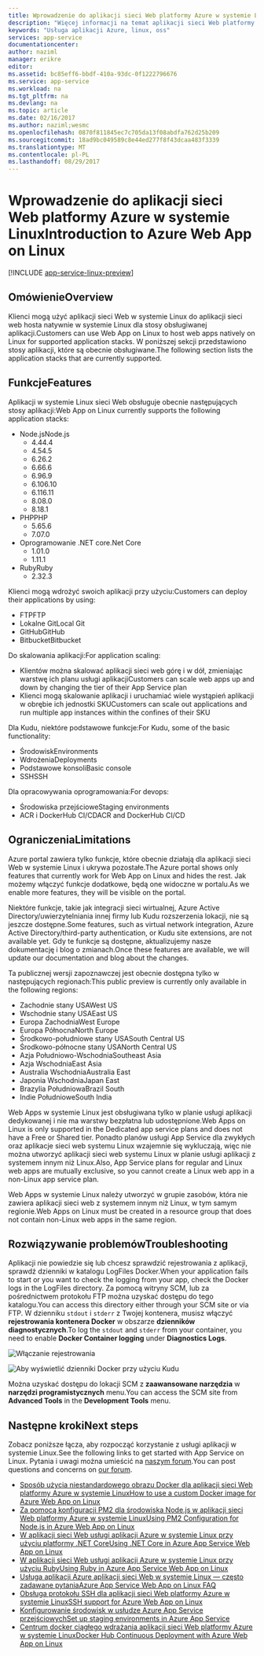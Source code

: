 ```yaml
---
title: Wprowadzenie do aplikacji sieci Web platformy Azure w systemie Linux | Dokumentacja firmy Microsoft
description: "Więcej informacji na temat aplikacji sieci Web platformy Azure w systemie Linux."
keywords: "Usługa aplikacji Azure, linux, oss"
services: app-service
documentationcenter: 
author: naziml
manager: erikre
editor: 
ms.assetid: bc85eff6-bbdf-410a-93dc-0f1222796676
ms.service: app-service
ms.workload: na
ms.tgt_pltfrm: na
ms.devlang: na
ms.topic: article
ms.date: 02/16/2017
ms.author: naziml;wesmc
ms.openlocfilehash: 0870f811845ec7c705da13f08abdfa762d25b209
ms.sourcegitcommit: 18ad9bc049589c8e44ed277f8f43dcaa483f3339
ms.translationtype: MT
ms.contentlocale: pl-PL
ms.lasthandoff: 08/29/2017
---
```

# <a name="introduction-to-azure-web-app-on-linux"></a><span data-ttu-id="e4485-104">Wprowadzenie do aplikacji sieci Web platformy Azure w systemie Linux</span><span class="sxs-lookup"><span data-stu-id="e4485-104">Introduction to Azure Web App on Linux</span></span>

[!INCLUDE [app-service-linux-preview](../../includes/app-service-linux-preview.md)]

## <a name="overview"></a><span data-ttu-id="e4485-105">Omówienie</span><span class="sxs-lookup"><span data-stu-id="e4485-105">Overview</span></span>
<span data-ttu-id="e4485-106">Klienci mogą użyć aplikacji sieci Web w systemie Linux do aplikacji sieci web hosta natywnie w systemie Linux dla stosy obsługiwanej aplikacji.</span><span class="sxs-lookup"><span data-stu-id="e4485-106">Customers can use Web App on Linux to host web apps natively on Linux for supported application stacks.</span></span> <span data-ttu-id="e4485-107">W poniższej sekcji przedstawiono stosy aplikacji, które są obecnie obsługiwane.</span><span class="sxs-lookup"><span data-stu-id="e4485-107">The following section lists the application stacks that are currently supported.</span></span> 

## <a name="features"></a><span data-ttu-id="e4485-108">Funkcje</span><span class="sxs-lookup"><span data-stu-id="e4485-108">Features</span></span>
<span data-ttu-id="e4485-109">Aplikacji w systemie Linux sieci Web obsługuje obecnie następujących stosy aplikacji:</span><span class="sxs-lookup"><span data-stu-id="e4485-109">Web App on Linux currently supports the following application stacks:</span></span>

* <span data-ttu-id="e4485-110">Node.js</span><span class="sxs-lookup"><span data-stu-id="e4485-110">Node.js</span></span>
    * <span data-ttu-id="e4485-111">4.4</span><span class="sxs-lookup"><span data-stu-id="e4485-111">4.4</span></span>
    * <span data-ttu-id="e4485-112">4.5</span><span class="sxs-lookup"><span data-stu-id="e4485-112">4.5</span></span>
    * <span data-ttu-id="e4485-113">6.2</span><span class="sxs-lookup"><span data-stu-id="e4485-113">6.2</span></span>
    * <span data-ttu-id="e4485-114">6.6</span><span class="sxs-lookup"><span data-stu-id="e4485-114">6.6</span></span>
    * <span data-ttu-id="e4485-115">6.9</span><span class="sxs-lookup"><span data-stu-id="e4485-115">6.9</span></span>
    * <span data-ttu-id="e4485-116">6.10</span><span class="sxs-lookup"><span data-stu-id="e4485-116">6.10</span></span>
    * <span data-ttu-id="e4485-117">6.11</span><span class="sxs-lookup"><span data-stu-id="e4485-117">6.11</span></span>
    * <span data-ttu-id="e4485-118">8.0</span><span class="sxs-lookup"><span data-stu-id="e4485-118">8.0</span></span>
    * <span data-ttu-id="e4485-119">8.1</span><span class="sxs-lookup"><span data-stu-id="e4485-119">8.1</span></span>
* <span data-ttu-id="e4485-120">PHP</span><span class="sxs-lookup"><span data-stu-id="e4485-120">PHP</span></span>
    * <span data-ttu-id="e4485-121">5.6</span><span class="sxs-lookup"><span data-stu-id="e4485-121">5.6</span></span>
    * <span data-ttu-id="e4485-122">7.0</span><span class="sxs-lookup"><span data-stu-id="e4485-122">7.0</span></span>
* <span data-ttu-id="e4485-123">Oprogramowanie .NET core</span><span class="sxs-lookup"><span data-stu-id="e4485-123">.Net Core</span></span>
    * <span data-ttu-id="e4485-124">1.0</span><span class="sxs-lookup"><span data-stu-id="e4485-124">1.0</span></span>
    * <span data-ttu-id="e4485-125">1.1</span><span class="sxs-lookup"><span data-stu-id="e4485-125">1.1</span></span>
* <span data-ttu-id="e4485-126">Ruby</span><span class="sxs-lookup"><span data-stu-id="e4485-126">Ruby</span></span>
    * <span data-ttu-id="e4485-127">2.3</span><span class="sxs-lookup"><span data-stu-id="e4485-127">2.3</span></span>

<span data-ttu-id="e4485-128">Klienci mogą wdrożyć swoich aplikacji przy użyciu:</span><span class="sxs-lookup"><span data-stu-id="e4485-128">Customers can deploy their applications by using:</span></span>

* <span data-ttu-id="e4485-129">FTP</span><span class="sxs-lookup"><span data-stu-id="e4485-129">FTP</span></span>
* <span data-ttu-id="e4485-130">Lokalne Git</span><span class="sxs-lookup"><span data-stu-id="e4485-130">Local Git</span></span>
* <span data-ttu-id="e4485-131">GitHub</span><span class="sxs-lookup"><span data-stu-id="e4485-131">GitHub</span></span>
* <span data-ttu-id="e4485-132">Bitbucket</span><span class="sxs-lookup"><span data-stu-id="e4485-132">Bitbucket</span></span>

<span data-ttu-id="e4485-133">Do skalowania aplikacji:</span><span class="sxs-lookup"><span data-stu-id="e4485-133">For application scaling:</span></span>

* <span data-ttu-id="e4485-134">Klientów można skalować aplikacji sieci web górę i w dół, zmieniając warstwę ich planu usługi aplikacji</span><span class="sxs-lookup"><span data-stu-id="e4485-134">Customers can scale web apps up and down by changing the tier of their App Service plan</span></span>
* <span data-ttu-id="e4485-135">Klienci mogą skalowanie aplikacji i uruchamiać wiele wystąpień aplikacji w obrębie ich jednostki SKU</span><span class="sxs-lookup"><span data-stu-id="e4485-135">Customers can scale out applications and run multiple app instances within the confines of their SKU</span></span>

<span data-ttu-id="e4485-136">Dla Kudu, niektóre podstawowe funkcje:</span><span class="sxs-lookup"><span data-stu-id="e4485-136">For Kudu, some of the basic functionality:</span></span>

* <span data-ttu-id="e4485-137">Środowisk</span><span class="sxs-lookup"><span data-stu-id="e4485-137">Environments</span></span>
* <span data-ttu-id="e4485-138">Wdrożenia</span><span class="sxs-lookup"><span data-stu-id="e4485-138">Deployments</span></span>
* <span data-ttu-id="e4485-139">Podstawowe konsoli</span><span class="sxs-lookup"><span data-stu-id="e4485-139">Basic console</span></span>
* <span data-ttu-id="e4485-140">SSH</span><span class="sxs-lookup"><span data-stu-id="e4485-140">SSH</span></span>

<span data-ttu-id="e4485-141">Dla opracowywania oprogramowania:</span><span class="sxs-lookup"><span data-stu-id="e4485-141">For devops:</span></span>

* <span data-ttu-id="e4485-142">Środowiska przejściowe</span><span class="sxs-lookup"><span data-stu-id="e4485-142">Staging environments</span></span>
* <span data-ttu-id="e4485-143">ACR i DockerHub CI/CD</span><span class="sxs-lookup"><span data-stu-id="e4485-143">ACR and DockerHub CI/CD</span></span>

## <a name="limitations"></a><span data-ttu-id="e4485-144">Ograniczenia</span><span class="sxs-lookup"><span data-stu-id="e4485-144">Limitations</span></span>
<span data-ttu-id="e4485-145">Azure portal zawiera tylko funkcje, które obecnie działają dla aplikacji sieci Web w systemie Linux i ukrywa pozostałe.</span><span class="sxs-lookup"><span data-stu-id="e4485-145">The Azure portal shows only features that currently work for Web App on Linux and hides the rest.</span></span> <span data-ttu-id="e4485-146">Jak możemy włączyć funkcje dodatkowe, będą one widoczne w portalu.</span><span class="sxs-lookup"><span data-stu-id="e4485-146">As we enable more features, they will be visible on the portal.</span></span>

<span data-ttu-id="e4485-147">Niektóre funkcje, takie jak integracji sieci wirtualnej, Azure Active Directory/uwierzytelniania innej firmy lub Kudu rozszerzenia lokacji, nie są jeszcze dostępne.</span><span class="sxs-lookup"><span data-stu-id="e4485-147">Some features, such as virtual network integration, Azure Active Directory/third-party authentication, or Kudu site extensions, are not available yet.</span></span> <span data-ttu-id="e4485-148">Gdy te funkcje są dostępne, aktualizujemy nasze dokumentację i blog o zmianach.</span><span class="sxs-lookup"><span data-stu-id="e4485-148">Once these features are available, we will update our documentation and blog about the changes.</span></span>

<span data-ttu-id="e4485-149">Ta publicznej wersji zapoznawczej jest obecnie dostępna tylko w następujących regionach:</span><span class="sxs-lookup"><span data-stu-id="e4485-149">This public preview is currently only available in the following regions:</span></span>

* <span data-ttu-id="e4485-150">Zachodnie stany USA</span><span class="sxs-lookup"><span data-stu-id="e4485-150">West US</span></span>
* <span data-ttu-id="e4485-151">Wschodnie stany USA</span><span class="sxs-lookup"><span data-stu-id="e4485-151">East US</span></span>
* <span data-ttu-id="e4485-152">Europa Zachodnia</span><span class="sxs-lookup"><span data-stu-id="e4485-152">West Europe</span></span>
* <span data-ttu-id="e4485-153">Europa Północna</span><span class="sxs-lookup"><span data-stu-id="e4485-153">North Europe</span></span>
* <span data-ttu-id="e4485-154">Środkowo-południowe stany USA</span><span class="sxs-lookup"><span data-stu-id="e4485-154">South Central US</span></span>
* <span data-ttu-id="e4485-155">Środkowo-północne stany USA</span><span class="sxs-lookup"><span data-stu-id="e4485-155">North Central US</span></span>
* <span data-ttu-id="e4485-156">Azja Południowo-Wschodnia</span><span class="sxs-lookup"><span data-stu-id="e4485-156">Southeast Asia</span></span>
* <span data-ttu-id="e4485-157">Azja Wschodnia</span><span class="sxs-lookup"><span data-stu-id="e4485-157">East Asia</span></span>
* <span data-ttu-id="e4485-158">Australia Wschodnia</span><span class="sxs-lookup"><span data-stu-id="e4485-158">Australia East</span></span>
* <span data-ttu-id="e4485-159">Japonia Wschodnia</span><span class="sxs-lookup"><span data-stu-id="e4485-159">Japan East</span></span>
* <span data-ttu-id="e4485-160">Brazylia Południowa</span><span class="sxs-lookup"><span data-stu-id="e4485-160">Brazil South</span></span>
* <span data-ttu-id="e4485-161">Indie Południowe</span><span class="sxs-lookup"><span data-stu-id="e4485-161">South India</span></span>

<span data-ttu-id="e4485-162">Web Apps w systemie Linux jest obsługiwana tylko w planie usługi aplikacji dedykowanej i nie ma warstwy bezpłatna lub udostępnione.</span><span class="sxs-lookup"><span data-stu-id="e4485-162">Web Apps on Linux is only supported in the Dedicated app service plans and does not have a Free or Shared tier.</span></span> <span data-ttu-id="e4485-163">Ponadto planów usługi App Service dla zwykłych oraz aplikacje sieci web systemu Linux wzajemnie się wykluczają, więc nie można utworzyć aplikacji sieci web systemu Linux w planie usługi aplikacji z systemem innym niż Linux.</span><span class="sxs-lookup"><span data-stu-id="e4485-163">Also, App Service plans for regular and Linux web apps are mutually exclusive, so you cannot create a Linux web app in a non-Linux app service plan.</span></span>

<span data-ttu-id="e4485-164">Web Apps w systemie Linux należy utworzyć w grupie zasobów, która nie zawiera aplikacji sieci web z systemem innym niż Linux, w tym samym regionie.</span><span class="sxs-lookup"><span data-stu-id="e4485-164">Web Apps on Linux must be created in a resource group that does not contain non-Linux web apps in the same region.</span></span>

## <a name="troubleshooting"></a><span data-ttu-id="e4485-165">Rozwiązywanie problemów</span><span class="sxs-lookup"><span data-stu-id="e4485-165">Troubleshooting</span></span> ##

<span data-ttu-id="e4485-166">Aplikacji nie powiedzie się lub chcesz sprawdzić rejestrowania z aplikacji, sprawdź dzienniki w katalogu LogFiles Docker.</span><span class="sxs-lookup"><span data-stu-id="e4485-166">When your application fails to start or you want to check the logging from your app, check the Docker logs in the LogFiles directory.</span></span> <span data-ttu-id="e4485-167">Za pomocą witryny SCM, lub za pośrednictwem protokołu FTP można uzyskać dostępu do tego katalogu.</span><span class="sxs-lookup"><span data-stu-id="e4485-167">You can access this directory either through your SCM site or via FTP.</span></span>
<span data-ttu-id="e4485-168">W dzienniku `stdout` i `stderr` z Twojej kontenera, musisz włączyć **rejestrowania kontenera Docker** w obszarze **dzienników diagnostycznych**.</span><span class="sxs-lookup"><span data-stu-id="e4485-168">To log the `stdout` and `stderr` from your container, you need to enable **Docker Container logging** under **Diagnostics Logs**.</span></span>

![Włączanie rejestrowania][2]

![Aby wyświetlić dzienniki Docker przy użyciu Kudu][1]

<span data-ttu-id="e4485-171">Można uzyskać dostępu do lokacji SCM z **zaawansowane narzędzia** w **narzędzi programistycznych** menu.</span><span class="sxs-lookup"><span data-stu-id="e4485-171">You can access the SCM site from **Advanced Tools** in the **Development Tools** menu.</span></span>

## <a name="next-steps"></a><span data-ttu-id="e4485-172">Następne kroki</span><span class="sxs-lookup"><span data-stu-id="e4485-172">Next steps</span></span>
<span data-ttu-id="e4485-173">Zobacz poniższe łącza, aby rozpocząć korzystanie z usługi aplikacji w systemie Linux.</span><span class="sxs-lookup"><span data-stu-id="e4485-173">See the following links to get started with App Service on Linux.</span></span> <span data-ttu-id="e4485-174">Pytania i uwagi można umieścić na [naszym forum](https://social.msdn.microsoft.com/forums/azure/home?forum=windowsazurewebsitespreview).</span><span class="sxs-lookup"><span data-stu-id="e4485-174">You can post questions and concerns on [our forum](https://social.msdn.microsoft.com/forums/azure/home?forum=windowsazurewebsitespreview).</span></span>

* [<span data-ttu-id="e4485-175">Sposób użycia niestandardowego obrazu Docker dla aplikacji sieci Web platformy Azure w systemie Linux</span><span class="sxs-lookup"><span data-stu-id="e4485-175">How to use a custom Docker image for Azure Web App on Linux</span></span>](app-service-linux-using-custom-docker-image.md)
* [<span data-ttu-id="e4485-176">Za pomocą konfiguracji PM2 dla środowiska Node.js w aplikacji sieci Web platformy Azure w systemie Linux</span><span class="sxs-lookup"><span data-stu-id="e4485-176">Using PM2 Configuration for Node.js in Azure Web App on Linux</span></span>](app-service-linux-using-nodejs-pm2.md)
* [<span data-ttu-id="e4485-177">W aplikacji sieci Web usługi aplikacji Azure w systemie Linux przy użyciu platformy .NET Core</span><span class="sxs-lookup"><span data-stu-id="e4485-177">Using .NET Core in Azure App Service Web App on Linux</span></span>](app-service-linux-using-dotnetcore.md)
* [<span data-ttu-id="e4485-178">W aplikacji sieci Web usługi aplikacji Azure w systemie Linux przy użyciu Ruby</span><span class="sxs-lookup"><span data-stu-id="e4485-178">Using Ruby in Azure App Service Web App on Linux</span></span>](app-service-linux-ruby-get-started.md)
* [<span data-ttu-id="e4485-179">Usługa aplikacji Azure aplikacji sieci Web w systemie Linux — często zadawane pytania</span><span class="sxs-lookup"><span data-stu-id="e4485-179">Azure App Service Web App on Linux FAQ</span></span>](app-service-linux-faq.md)
* [<span data-ttu-id="e4485-180">Obsługa protokołu SSH dla aplikacji sieci Web platformy Azure w systemie Linux</span><span class="sxs-lookup"><span data-stu-id="e4485-180">SSH support for Azure Web App on Linux</span></span>](./app-service-linux-ssh-support.md)
* [<span data-ttu-id="e4485-181">Konfigurowanie środowisk w usłudze Azure App Service przejściowych</span><span class="sxs-lookup"><span data-stu-id="e4485-181">Set up staging environments in Azure App Service</span></span>](./web-sites-staged-publishing.md)
* [<span data-ttu-id="e4485-182">Centrum docker ciągłego wdrażania aplikacji sieci Web platformy Azure w systemie Linux</span><span class="sxs-lookup"><span data-stu-id="e4485-182">Docker Hub Continuous Deployment with Azure Web App on Linux</span></span>](./app-service-linux-ci-cd.md)

<!--Image references-->
[1]: ./media/app-service-linux-intro/kudu-docker-logs.png
[2]: ./media/app-service-linux-intro/logging.png